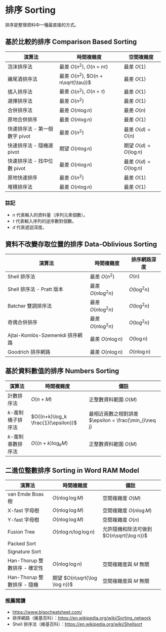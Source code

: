 # 排序 Sorting

排序是整理資料中一種最直接的方式。

## 基於比較的排序 Comparison Based Sorting

| 演算法 | 時間複雜度 | 空間複雜度 |
|-------|---------|----------|
| 泡沫排序法 | 最差 $O(n^2)$, $O(n + n\tau)$ | 最差 $O(1)$ |
| 雞尾酒排序法 | 最差 $O(n^2)$, $O(n + n\sqrt{\tau})$ | 最差 $O(1)$ |
| 插入排序法 | 最差 $O(n^2)$, $O(n + \tau)$ | 最差 $O(1)$ |
| 選擇排序法 | 最差 $O(n^2)$ | 最差 $O(1)$ |
| 合併排序法 | 最差 $O(n\log n)$ | 最差 $O(n)$ |
| 原地合併排序 | 最差 $O(n\log n)$ | 最差 $O(1)$ |
| 快速排序法 - 第一個數字 pivot | 最差 $O(n^2)$ | 最差 $O(d) = O(n)$ |
| 快速排序法 - 隨機選 pivot | 期望 $O(n\log n)$ | 期望 $O(d) = O(\log n)$ |
| 快速排序法 - 找中位數 pivot | 最差 $O(n\log n)$ | 最差 $O(d) = O(\log n)$ |
| 原地快速排序 | 最差 $O(n^2)$ | 最差 $O(1)$ |
| 堆積排序法 | 最差 $O(n\log n)$ | 最差 $O(1)$ |

### 註記

* $n$ 代表輸入的資料量（序列元素個數）。
* $\tau$ 代表輸入序列的逆序數對個數。
* $d$ 代表遞迴深度。

## 資料不改變存取位置的排序 Data-Oblivious Sorting

| 演算法 | 時間複雜度 | 排序網路深度 |
|-------|----------|-----------|
| Shell 排序法 | 最差 $O(n^2)$ | $O(n)$ |
| Shell 排序法 - Pratt 版本 | 最差 $O(n\log^2 n)$ | $O(\log^2 n)$ |
| Batcher 雙調排序法 | 最差 $O(n\log^2 n)$ | $O(\log^2 n)$ |
| 奇偶合併排序 | 最差 $O(n\log^2 n)$ | $O(\log^2 n)$ |
| Ajtai-Komlós-Szemerédi 排序網路 | 最差 $O(n\log n)$ | $O(\log n)$ |
| Goodrich 排序網路 | 最差 $O(n\log n)$ | $O(n\log n)$ |

## 基於資料數值的排序 Numbers Sorting

| 演算法 | 時間複雜度 | 備註 |
|-------|----------|------|
| 計數排序法 | $O(n+M)$ | 正整數資料範圍 $O(M)$ |
| $k$-進制桶子排序法 | $O((n+k)\log_k \frac{1}{\epsilon})$ | 最相近兩數之相對誤差 $\epsilon = \frac{\min_{i\neq j} |A[i]-A[j]|}{\max_i |A[i]|}$ |
| $k$-進制基數排序法 | $O((n+k)\log_k M)$ | 正整數資料範圍 $O(M)$ |

## 二進位整數排序 Sorting in Word RAM Model

| 演算法 | 時間複雜度 | 備註 |
|-------|----------|------|
| van Emde Boas 樹 | $O(n\log\log M)$ | 空間複雜度 $O(M)$ |
| X-fast 字母樹 | $O(n\log\log M)$ | 空間複雜度 $O(n\log M)$ |
| Y-fast 字母樹 | $O(n\log\log M)$ | 空間複雜度 $O(n)$ |
| Fusion Tree | $O(n\log n/\log\log n)$ | 允許隨機和除法可做到 $O(n\sqrt{\log n})$ |
| Packed Sort | | |
| Signature Sort | | |
| Han-Thorup 整數排序 - 確定性 | $O(n\log \log n)$ | 空間複雜度與 $M$ 無關 |
| Han-Thorup 整數排序 - 隨機 | 期望 $O(n\sqrt{\log \log n})$ | 空間複雜度與 $M$ 無關 |

### 推薦閱讀

* https://www.bigocheatsheet.com/
* 排序網路（維基百科）：https://en.wikipedia.org/wiki/Sorting_network
* Shell 排序法（維基百科）：https://en.wikipedia.org/wiki/Shellsort
